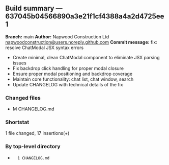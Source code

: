 ## Build summary — 637045b04566890a3e21f1cf4388a4a2d4725ee1

**Branch:** main **Author:** Napwood Construction Ltd <napwoodconstruction@users.noreply.github.com>
**Commit message:** fix: resolve ChatModal JSX syntax errors

- Create minimal, clean ChatModal component to eliminate JSX parsing issues
- Fix backdrop click handling for proper modal closure
- Ensure proper modal positioning and backdrop coverage
- Maintain core functionality: chat list, chat window, search
- Update CHANGELOG with technical details of the fix

### Changed files

- M CHANGELOG.md

### Shortstat

1 file changed, 17 insertions(+)

### By top-level directory

-       1 CHANGELOG.md
